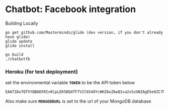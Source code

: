 # Chatbot: Facebook integration

Building Locally
```
go get github.com/Masterminds/glide (dev version, if you don't already have glide)
glide update
glide install

go build
./chatbotfb 
```

### Heroku (for test deployment)

set the environmental variable **`TOKEN`** to be the API token below

```
EAATZAxfQTVYQBAD5RIvKCpLEK5BQ4TF7V2l6S4OYcWHZAxZAwQ1va2x5zGNZAgEke8ZC7Mik8CKOcwqPmSLZBrZB2PzBaXEeOvhvoxfHwjelZBMLZCGZCOvflQJ1cCSH2nPfdOVih79WoQK0F47I5BI6wetibxz0eTlsiWFv9gPbllZBgZDZD
```

Also make sure **`MONGODBURL`** is set to the url of your MongoDB database 